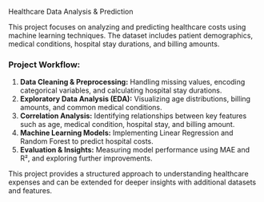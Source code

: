 
Healthcare Data Analysis & Prediction

This project focuses on analyzing and predicting healthcare costs using machine learning techniques. The dataset includes patient demographics, medical conditions, hospital stay durations, and billing amounts.  

### **Project Workflow:**  
1. **Data Cleaning & Preprocessing:** Handling missing values, encoding categorical variables, and calculating hospital stay durations.  
2. **Exploratory Data Analysis (EDA):** Visualizing age distributions, billing amounts, and common medical conditions.  
3. **Correlation Analysis:** Identifying relationships between key features such as age, medical condition, hospital stay, and billing amount.  
4. **Machine Learning Models:** Implementing Linear Regression and Random Forest to predict hospital costs.  
5. **Evaluation & Insights:** Measuring model performance using MAE and R², and exploring further improvements.  

This project provides a structured approach to understanding healthcare expenses and can be extended for deeper insights with additional datasets and features.  
